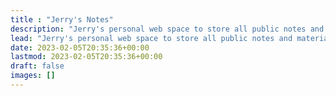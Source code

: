 ```yaml
---
title : "Jerry's Notes"
description: "Jerry's personal web space to store all public notes and materials."
lead: "Jerry's personal web space to store all public notes and materials."
date: 2023-02-05T20:35:36+00:00
lastmod: 2023-02-05T20:35:36+00:00
draft: false
images: []
---
```

